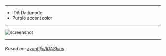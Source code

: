  ---
 - IDA Darkmode
 - Purple accent color
 ---
 <img src="https://i.gyazo.com/342444aeaff1f6370ea9f9ed1665bc77.png" alt="screenshot">
 
 ---
 <h6>Based on:  <a href="https://github.com/zyantific/IDASkins">zyantific/IDASkins </a></h6> 
 
 

